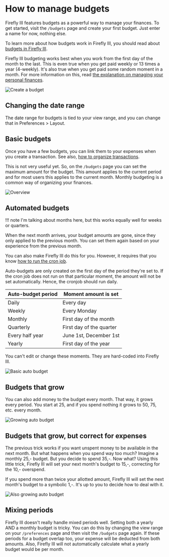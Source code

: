 # How to manage budgets

Firefly III features budgets as a powerful way to manage your finances. To get started, visit the `/budgets` page and create your first budget. Just enter a name for now, nothing else.

To learn more about how budgets work in Firefly III, you should read about [budgets in Firefly III](../../../explanation/financial-concepts/budgets.md).

Firefly III budgeting works best when you work from the first day of the month to the last. This is even true when you get paid weekly or 13 times a year (4-weekly). It's also true when you get paid some random moment in a month. For more information on this, read [the explanation on managing your personal finances](../../../explanation/firefly-iii/background/personal-finances.md).

![Create a budget](../../../images/how-to/firefly-iii/finances/create-budget.png)

## Changing the date range

The date range for budgets is tied to your view range, and you can change that in Preferences > Layout.

## Basic budgets

Once you have a few budgets, you can link them to your expenses when you create a transaction. See also, [how to organize transactions](transactions.md).

This is not very useful yet. So, on the `/budgets` page you  can set the maximum amount for the budget. This amount applies to the current period and for most users  this applies to the current month. Monthly budgeting is a common way of organizing your finances.

![Overview](../../../images/how-to/firefly-iii/finances/budget-list.png)

## Automated budgets

!!! note
    I'm talking about months here, but this works equally well for weeks or quarters.

When the next month arrives, your budget amounts are gone, since they only applied to the previous month. You can set them again based on your experience from the previous month.

You can also make Firefly III do this for you. However, it requires that you know [how to run the cron job](../advanced/cron.md).

Auto-budgets are only created on the first day of the period they're set to. If the cron job does not run on that particular moment, the amount will not be set automatically. Hence, the cronjob should run daily.

| Auto-budget period | Moment amount is set     |
|--------------------|--------------------------|
| Daily              | Every day                | 
| Weekly             | Every Monday             | 
| Monthly            | First day of the month   |
| Quarterly          | First day of the quarter |
| Every half year    | June 1st, December 1st   |
| Yearly             | First day of the year    |

You can't edit or change these moments. They are hard-coded into Firefly III.

![Basic auto budget](../../../images/how-to/firefly-iii/finances/auto-budget-1.png)

## Budgets that grow

You can also add money to the budget every month. That way, it grows every period. You start at 25, and if you spend nothing it grows to 50, 75, etc. every month.

![Growing auto budget](../../../images/how-to/firefly-iii/finances/auto-budget-2.png)

## Budgets that grow, but correct for expenses

The previous trick works if you want unspent money to be available in the next month. But what happens when you spend way too much? Imagine a monthly 25,- budget. But you decide to spend 35,-. Now what? Using this little trick, Firefly III will set your next month's budget to 15,-, correcting for the 10,- overspend.

If you spend more than twice your allotted amount, Firefly III will set the next month's budget to a symbolic 1,-. It's up to you to decide how to deal with it.

![Also growing auto budget](../../../images/how-to/firefly-iii/finances/auto-budget-3.png)

## Mixing periods

Firefly III doesn't really handle mixed periods well. Setting both a yearly AND a monthly budget is tricky. You can do this by changing the view range on your `/preferences` page and then visit the `/budgets` page again. If these periods for a budget overlap too, your expense will be deducted from both amounts. Also, Firefly III will not automatically calculate what a yearly budget would be per month.
